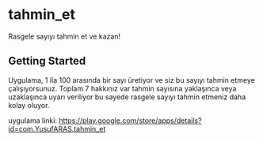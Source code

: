 # tahmin_et

Rasgele sayıyı tahmin et ve kazan!

## Getting Started

Uygulama, 1 ila 100 arasında bir sayı üretiyor ve siz bu sayıyı tahmin etmeye çalışıyorsunuz. Toplam 7 hakkınız var tahmin sayısına yaklaşınca veya uzaklaşınca uyarı veriliyor bu sayede rasgele sayıyı tahmin etmeniz daha kolay oluyor.

uygulama linki: https://play.google.com/store/apps/details?id=com.YusufARAS.tahmin_et
